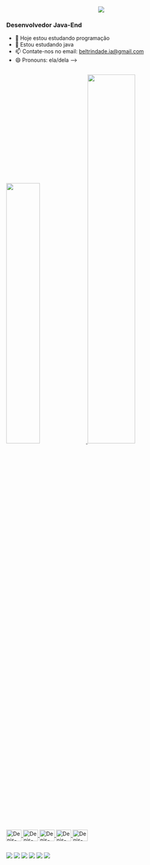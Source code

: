 <h1 align="center">
    <img src="https://readme-typing-svg.herokuapp.com/?font=Righteous&size=35&center=true&vCenter=true&width=500&height=70&duration=4000&lines=Olá!+👋;+Sou+Isabel+Trindade+Araújo+!;" />
</h1>
<h3>Desenvolvedor Java-End </h3>


- 🔭 Hoje estou estudando programação
- 🌱 Estou estudando java
- 📫 Contate-nos no email: beltrindade.ia@gmail.com
- 😄 Pronouns: ela/dela
-->
##

<div>
  <a href="https://github.com/IsabelTr"> 
<img height="42%" src="https://github-readme-stats.vercel.app/api?username=IsabelTr&show_icons=true&theme=dark&include_all_commits=true&count_private=true"/>
  <img height="50%
" src="https://github-readme-stats.vercel.app/api/top-langs/?username=IsabelTr&layout=compact&langs_count=16&theme=dark"/>
</div>

##

<div style="display: inline_block"><br>
  <img align="center" alt="Denis-Js" height="30" width="40" src="https://cdn.jsdelivr.net/gh/devicons/devicon@latest/icons/java/java-original.svg">
  <img align="center" alt="Denis-Ts" height="30" width="40" src="https://cdn.jsdelivr.net/gh/devicons/devicon@latest/icons/eclipse/eclipse-original.svg">
  <img align="center" alt="Denis-React" height="30" width="40" src="https://cdn.jsdelivr.net/gh/devicons/devicon@latest/icons/python/python-original-wordmark.svg">
  <img align="center" alt="Denis-HTML" height="30" width="40" src="https://cdn.jsdelivr.net/gh/devicons/devicon@latest/icons/visualstudio/visualstudio-original.svg">
  <img align="center" alt="Denis-CSS" height="30" width="40" src="https://cdn.jsdelivr.net/gh/devicons/devicon@latest/icons/mysql/mysql-original-wordmark.svg">
</div>

##

<div>
  <a href="https://www.youtube.com/@Senacceoficial" target="_blank"><img src="https://img.shields.io/badge/YouTube-FF0000?style=for-the-badge&logo=youtube&logoColor=white" target="_blank"></a>
  <a href="https://instagram.com/denis.p.silva" target="_blank"><img src="https://img.shields.io/badge/-Instagram-%23E4405F?style=for-the-badge&logo=instagram&logoColor=white" target="_blank"></a>
 	<a href="https://www.twitch.tv/denispsilvace" target="_blank"><img src="https://img.shields.io/badge/Twitch-9146FF?style=for-the-badge&logo=twitch&logoColor=white" target="_blank"></a>
 <a href="https://discord.gg/236957863879114754" target="_blank"><img src="https://img.shields.io/badge/Discord-7289DA?style=for-the-badge&logo=discord&logoColor=white" target="_blank"></a> 
  <a href = "mailto:denissilva@ce.senac.br"><img src="https://img.shields.io/badge/Gmail-D14836?style=for-the-badge&logo=gmail&logoColor=white" target="_blank"></a>
  <a href="https://www.linkedin.com/in/denissilvace" target="_blank"><img src="https://img.shields.io/badge/-LinkedIn-%230077B5?style=for-the-badge&logo=linkedin&logoColor=white" target="_blank"></a>   
</div>
